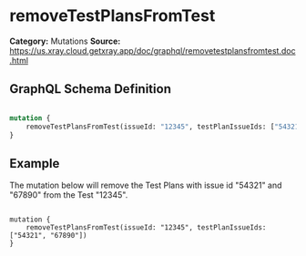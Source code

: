 # removeTestPlansFromTest

**Category:** Mutations
**Source:** https://us.xray.cloud.getxray.app/doc/graphql/removetestplansfromtest.doc.html

## GraphQL Schema Definition

```graphql

mutation {
    removeTestPlansFromTest(issueId: "12345", testPlanIssueIds: ["54321", "67890"])
}

```

## Example

The mutation below will remove the Test Plans with issue id "54321" and "67890" from the Test "12345".

```

mutation {
    removeTestPlansFromTest(issueId: "12345", testPlanIssueIds: ["54321", "67890"])
}

```